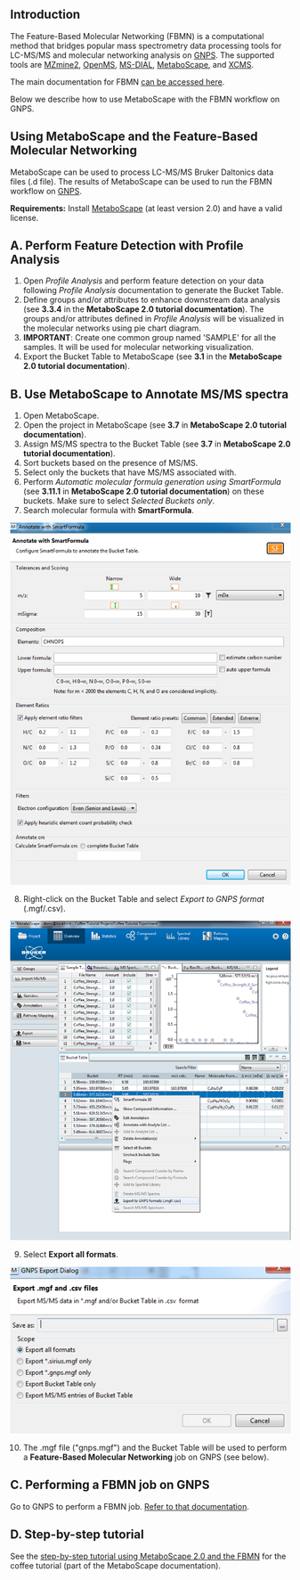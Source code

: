 ## Introduction

The Feature-Based Molecular Networking (FBMN) is a computational method that bridges popular mass spectrometry data processing tools for LC-MS/MS and molecular networking analysis on [GNPS](http://gnps.ucsd.edu). The supported tools are [MZmine2](featurebasedmolecularnetworking-with-mzmine2.md), [OpenMS](featurebasedmolecularnetworking-with-OpenMS.md), [MS-DIAL](featurebasedmolecularnetworking-with-ms-dial.md), [MetaboScape](featurebasedmolecularnetworking-with-metaboscape.md), and [XCMS](featurebasedmolecularnetworking-with-XCMS3.md).

The main documentation for FBMN [can be accessed here](featurebasedmolecularnetworking.md).

Below we describe how to use MetaboScape with the FBMN workflow on GNPS.

## Using MetaboScape and the Feature-Based Molecular Networking

MetaboScape can be used to process LC-MS/MS Bruker Daltonics data files (.d file). The results of MetaboScape can be used to run the FBMN workflow on [GNPS](http://gnps.ucsd.edu).

**Requirements:** 
Install [MetaboScape](https://www.bruker.com/products/mass-spectrometry-and-separations/ms-software/metaboscape/overview.html) (at least version 2.0) and have a valid license. 

## A. Perform Feature Detection with Profile Analysis
1. Open *Profile Analysis* and perform feature detection on your data following *Profile Analysis* documentation to generate the Bucket Table.
2. Define groups and/or attributes to enhance downstream data analysis (see **3.3.4** in the **MetaboScape 2.0 tutorial documentation**). The groups and/or attributes defined in *Profile Analysis* will be visualized in the molecular networks using pie chart diagram.
3. **IMPORTANT**: Create one common group named 'SAMPLE' for all the samples. It will be used for molecular networking visualization.
4. Export the Bucket Table to MetaboScape (see **3.1** in the **MetaboScape 2.0 tutorial documentation**).

## B. Use MetaboScape to Annotate MS/MS spectra
1. Open MetaboScape.
2. Open the project in MetaboScape (see **3.7** in **MetaboScape 2.0 tutorial documentation**).
3. Assign MS/MS spectra to the Bucket Table (see **3.7** in **MetaboScape 2.0 tutorial documentation**).
4. Sort buckets based on the presence of MS/MS.
5. Select only the buckets that have MS/MS associated with.
6. Perform *Automatic molecular formula generation using SmartFormula* (see **3.11.1** in **MetaboScape 2.0 tutorial documentation**) on these buckets. Make sure to select *Selected Buckets only*.
7. Search molecular formula with **SmartFormula**.

![img](img/metaboscapeexportforgnps/Metabo_2.PNG)

8. Right-click on the Bucket Table and select *Export to GNPS format* (.mgf/.csv).

![img](img/metaboscapeexportforgnps/Metabo_3.png)

9. Select **Export all formats**.

![img](img/metaboscapeexportforgnps/Metabo_4.PNG)

10. The .mgf file ("gnps.mgf") and the Bucket Table will be used to perform a **Feature-Based Molecular Networking** job on GNPS (see below).

## C. Performing a FBMN job on GNPS
Go to GNPS to perform a FBMN job. [Refer to that documentation](featurebasedmolecularnetworking.md).

## D. Step-by-step tutorial
See the [step-by-step tutorial using MetaboScape 2.0 and the FBMN](tutorials/coffee-tutorial-metaboscape.md) for the coffee tutorial (part of the MetaboScape documentation).
